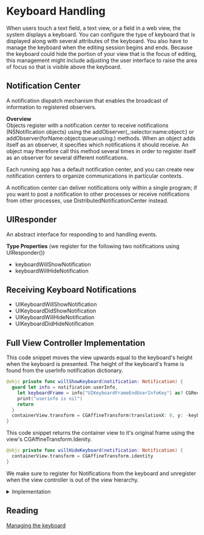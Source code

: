 
# Keyboard Handling 

When users touch a text field, a text view, or a field in a web view, the system displays a keyboard. You can configure the type of keyboard that is displayed along with several attributes of the keyboard. You also have to manage the keyboard when the editing session begins and ends. Because the keyboard could hide the portion of your view that is the focus of editing, this management might include adjusting the user interface to raise the area of focus so that is visible above the keyboard.


## Notification Center 

A notification dispatch mechanism that enables the broadcast of information to registered observers.

**Overview**   
Objects register with a notification center to receive notifications (NSNotification objects) using the addObserver(_:selector:name:object:) or addObserver(forName:object:queue:using:) methods. When an object adds itself as an observer, it specifies which notifications it should receive. An object may therefore call this method several times in order to register itself as an observer for several different notifications.

Each running app has a default notification center, and you can create new notification centers to organize communications in particular contexts.

A notification center can deliver notifications only within a single program; if you want to post a notification to other processes or receive notifications from other processes, use DistributedNotificationCenter instead.

## UIResponder 

An abstract interface for responding to and handling events.

**Type Properties**  (we register for the following two notifications using UIResponder())   
- keyboardWillShowNotification
- keyboardWillHideNotification

## Receiving Keyboard Notifications

- UIKeyboardWillShowNotification
- UIKeyboardDidShowNotification
- UIKeyboardWillHideNotification
- UIKeyboardDidHideNotification

## Full View Controller Implementation   

This code snippet moves the view upwards equal to the keyboard's height when the keyboard is presented. The height of the keyboard's frame is found from the userInfo notification dictionary. 
```swift 
@objc private func willShowKeyboard(notification: Notification) {
  guard let info = notification.userInfo,
    let keyboardFrame = info["UIKeyboardFrameEndUserInfoKey"] as? CGRect else {
    print("userinfo is nil")
    return
  }
  containerView.transform = CGAffineTransform(translationX: 0, y: -keyboardFrame.height)
}
```

This code snippet returns the container view to it's original frame using the view's CGAffineTransform.Idenity. 
```swift 
@objc private func willHideKeyboard(notification: Notification) {
  containerView.transform = CGAffineTransform.identity
}
```

We make sure to register for Notifications from the keyboard and unregister when the view controller is out of the view hierarchy. 

<details> 
  <summary>Implementation</summary> 
  
```swift 
class ViewController: UIViewController {
  
  @IBOutlet weak var usernameTextField: UITextField!
  @IBOutlet weak var passwordTextField: UITextField!
  @IBOutlet weak var loginButton: UIButton!
  @IBOutlet weak var containerView: UIView!

  override func viewDidLoad() {
    super.viewDidLoad()
    usernameTextField.delegate = self
    passwordTextField.delegate = self
  }
  
  override func viewWillAppear(_ animated: Bool) {
    super.viewWillAppear(true)
    registerKeyboardNotifications()
  }
  
  private func registerKeyboardNotifications() {
    NotificationCenter.default.addObserver(self, selector: #selector(willShowKeyboard), name: UIResponder.keyboardWillShowNotification, object: nil)
    NotificationCenter.default.addObserver(self, selector: #selector(willHideKeyboard), name: UIResponder.keyboardWillHideNotification, object: nil)
  }
  
  private func unregisterKeyboardNofications() {
    NotificationCenter.default.removeObserver(self, name: UIResponder.keyboardWillShowNotification, object: nil)
    NotificationCenter.default.removeObserver(self, name: UIResponder.keyboardWillHideNotification, object: nil)
  }
  
  override func viewWillDisappear(_ animated: Bool) {
    super.viewWillDisappear(true)
    unregisterKeyboardNofications()
  }
  
  deinit {
    // clean up views
    // clean up memory
    // can also unregister for notification here
  }
  
  @objc private func willShowKeyboard(notification: Notification) {
    guard let info = notification.userInfo,
      let keyboardFrame = info["UIKeyboardFrameEndUserInfoKey"] as? CGRect else {
      print("userinfo is nil")
      return
    }
    containerView.transform = CGAffineTransform(translationX: 0, y: -keyboardFrame.height)
  }
  
  @objc private func willHideKeyboard(notification: Notification) {
    containerView.transform = CGAffineTransform.identity
  }
  
  @IBAction func loginButtonPressed(_ sender: UIButton) {
    usernameTextField.resignFirstResponder()
    passwordTextField.resignFirstResponder()
  }
}

extension ViewController: UITextFieldDelegate {
  func textFieldShouldReturn(_ textField: UITextField) -> Bool {
    textField.resignFirstResponder()
    return true
  }
}
```
  
</details> 

## Reading

[Managing the keyboard](https://developer.apple.com/library/archive/documentation/StringsTextFonts/Conceptual/TextAndWebiPhoneOS/KeyboardManagement/KeyboardManagement.html)  
